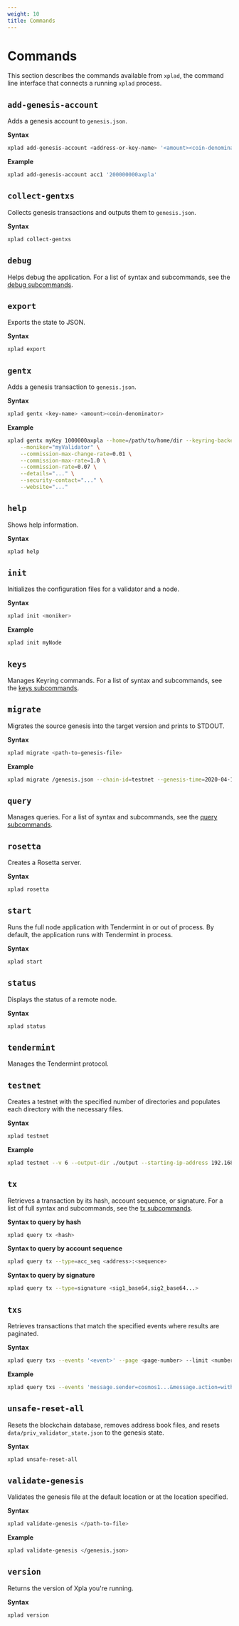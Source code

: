 ```yaml
---
weight: 10
title: Commands
---
```


# Commands

This section describes the commands available from `xplad`, the command line interface that connects a running `xplad` process.

## `add-genesis-account`

Adds a genesis account to `genesis.json`.

**Syntax**
```bash
xplad add-genesis-account <address-or-key-name> '<amount><coin-denominator>,<amount><coin-denominator>'
```

**Example**
```bash
xplad add-genesis-account acc1 '200000000axpla'
```

## `collect-gentxs`

Collects genesis transactions and outputs them to `genesis.json`.

**Syntax**
```bash
xplad collect-gentxs
```

## `debug`

Helps debug the application. For a list of syntax and subcommands, see the [debug subcommands](subcommands.md#debug-addr).

## `export`

Exports the state to JSON.

**Syntax**
```bash
xplad export
```

## `gentx`

Adds a genesis transaction to `genesis.json`.

**Syntax**
```bash
xplad gentx <key-name> <amount><coin-denominator>
```

**Example**
```bash
xplad gentx myKey 1000000axpla --home=/path/to/home/dir --keyring-backend=os --chain-id=test-chain-1 \
    --moniker="myValidator" \
    --commission-max-change-rate=0.01 \
    --commission-max-rate=1.0 \
    --commission-rate=0.07 \
    --details="..." \
    --security-contact="..." \
    --website="..."
```

## `help`

Shows help information.

**Syntax**
```bash
xplad help
```

## `init`

Initializes the configuration files for a validator and a node.

**Syntax**
```bash
xplad init <moniker>
```

**Example**
```bash
xplad init myNode
```

## `keys`

Manages Keyring commands. For a list of syntax and subcommands, see the [keys subcommands](subcommands.md#keys-add).


## `migrate`
Migrates the source genesis into the target version and prints to STDOUT.

**Syntax**
```bash
xplad migrate <path-to-genesis-file>
```

**Example**
```bash
xplad migrate /genesis.json --chain-id=testnet --genesis-time=2020-04-19T17:00:00Z --initial-height=4000
```

## `query`

Manages queries. For a list of syntax and subcommands, see the [query subcommands](subcommands.md#query-authz-grants).

## `rosetta`

Creates a Rosetta server.

**Syntax**
```bash
xplad rosetta
```

## `start`

Runs the full node application with Tendermint in or out of process. By default, the application runs with Tendermint in process.

**Syntax**
```bash
xplad start
```

## `status`

Displays the status of a remote node.

**Syntax**
```bash
xplad status
```

## `tendermint`

Manages the Tendermint protocol.

## `testnet`

Creates a testnet with the specified number of directories and populates each directory with the necessary files.

**Syntax**
```bash
xplad testnet
```

**Example**
```bash
xplad testnet --v 6 --output-dir ./output --starting-ip-address 192.168.10.2
```

## `tx`

Retrieves a transaction by its hash, account sequence, or signature. For a list of full syntax and subcommands, see the [tx subcommands](subcommands.md#tx-authz-exec).

**Syntax to query by hash**
```bash
xplad query tx <hash>
```

**Syntax to query by account sequence**
```bash
xplad query tx --type=acc_seq <address>:<sequence>
```

**Syntax to query by signature**
```bash
xplad query tx --type=signature <sig1_base64,sig2_base64...>
```

## `txs`

Retrieves transactions that match the specified events where results are paginated.

**Syntax**
```bash
xplad query txs --events '<event>' --page <page-number> --limit <number-of-results>
```

**Example**
```bash
xplad query txs --events 'message.sender=cosmos1...&message.action=withdraw_delegator_reward' --page 1 --limit 30
```

## `unsafe-reset-all`

Resets the blockchain database, removes address book files, and resets `data/priv_validator_state.json` to the genesis state.

**Syntax**
```bash
xplad unsafe-reset-all
```

## `validate-genesis`

Validates the genesis file at the default location or at the location specified.

**Syntax**
```bash
xplad validate-genesis </path-to-file>
```

**Example**
```bash
xplad validate-genesis </genesis.json>
```

## `version`

Returns the version of Xpla you're running.

**Syntax**
```bash
xplad version
```
